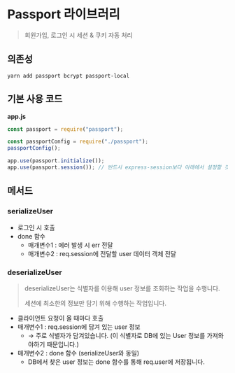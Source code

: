 # Passport 라이브러리

> 회원가입, 로그인 시 세션 & 쿠키 자동 처리

## 의존성

```shell
yarn add passport bcrypt passport-local
```

## 기본 사용 코드

**app.js**

```javascript
const passport = require("passport");

const passportConfig = require("./passport");
passportConfig();

app.use(passport.initialize());
app.use(passport.session()); // 반드시 express-session보다 아래에서 설정할 것
```

## 메서드

### serializeUser

* 로그인 시 호출
* done 함수
  * 매개변수1 : 에러 발생 시 err 전달
  * 매개변수2 : req.session에 전달할 user 데이터 객체 전달

### deserializeUser

> deserializeUser는 식별자를 이용해 user 정보를 조회하는 작업을 수행니다.
>
> 세션에 최소한의 정보만 담기 위해 수행하는 작업입니다.

* 클라이언트 요청이 올 때마다 호출
* 매개변수1 : req.session에 담겨 있는 user 정보
  * → 주로 식별자가 담겨있습니다. (이 식별자로 DB에 있는 User 정보를 가져와야하기 때문입니다.)
* 매개변수2 : done 함수 (serializeUser와 동일)
  * DB에서 찾은 user 정보는 done 함수를 통해 req.user에 저장됩니다.



